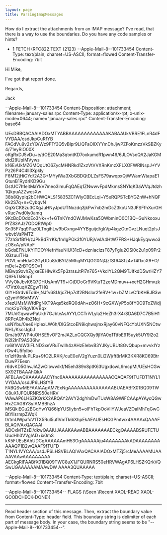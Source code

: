 ```yaml
---
layout: page
title: ParsingImapMessages
---
```


How do I extract the attachments from an IMAP message? I've read, that there is a way to use the boundaries.
Do you have any code samples or hints?

    

* 1 FETCH (RFC822.TEXT {2123}
--Apple-Mail-8--101733454
Content-Type: text/plain;
	charset=US-ASCII;
	format=flowed
Content-Transfer-Encoding: 7bit

Hi Mike,

I've got that report done.

Regards,

Jack


--Apple-Mail-8--101733454
Content-Disposition: attachment;
	filename=january-sales.rpc
Content-Type: application/x-rpt;
	x-unix-mode=0644;
	name="january-sales.rpc"
Content-Transfer-Encoding: base64

UEsDBBQACAAIADOxMTYABBAAAAAAAAAAAAAKABAAUkVBRE1FLnR4dFVYDAA/osdJkpCuRfYB
FACdVu9v2zYQ/Wz9FTf3Q5vBlpr9LIQFaOIlXYYmDhJjwPZFoKmzzVkSBZKy4/71eyRlO00X
oKgRxDJ5vDu+e/dOE20Ma3qbntKD7oxkumdR1pwn46/6JLOVsoQ/t2JaKGMdtd28UpIMVyws
k16EvUkMZGMQqUtO6ZycMHNRkd1ZxzVtVVXRnKmzXFLXOFWRINspJ+YVPz26P4C4ll3Xpkly
F6M12jHiCYd/2A3G+MYyiWa3XbGBDQtDLZsFS79awqpxQjWWamWtapaE1GtunB1Ryd4KD9Gu
DstUC7h1eitMaYkV7meo3lmuFqQAEq1ZNwwvFpdMkmsSNYlqK3aWVqJtdzh1QkpuAZZwcsXw
38b8QypIq2bCHWQALS15835ZC1WlyCBEcLql+Y5eRQPSTcBYGZnW+hNQFKk2S7q+n+CybqvN
OqXrCK8zu3CXgJuHNyJpdUTNxzdq3jkPw7xb2mDcZ3koUN3JFSFfhXurGHvRuc7wd0ly0amq
9KcBqDOddEo3Nk++f+GTnKYndOWJMwKsa5QWbminO0C1BQ+GuNkooxuPfZ83AJz7ODQRtWp0
Sn35F7qq9Paz0LTngihLw9bCxngv4YYBguijd/gkVp4kgzGtnGvzLNuqt2plsJwbvbVsPMTZ
77zhSrfBfH/zJPkBd7rrKk/fm1gPOk3f0YURjVwlA4HtW7FRS+HJqkEyqwwo3zO8xA/pNAoF
bGdsEFNUKYiTDOY4efnYauNiU/31cD+dznIaclzsF87yFglu2OSi0c2u1p09Pr2XGzuulTHa
PGVLnmHdaO2GyUDu8/dBYlZ5MhgMYQGG0NjQzfSf648fz4vT4l1xcX9+O/mDel+ZrBTQSOv1
MBwp9xvhZyjxeEEHIwKx5Fp3zrssJtPi7n765+VkdlYL2QM9TJIfkdD5wrHZY7QSFkTkBmpT
VVyOkJbvK6Q7DHUsAmVT9+iGtDDoGr9VKtuT2zeMDmuv++xeH2GHmvzk47VttXuqXZEgwTHQ
GIYHGrdv6Td6HjNJfv68UrjcZHp7df2BNsIor2feRV+1w+bZMLvCfbKHBJR3wq2ymY66nMVW
x1ezUMsMWfdPgNXT9Aqs5kdRQ0dAh+zO6H+9cGXWyP5o8fY0O9ToZWdjmqk2p7/RgVI0VBqx
7MUdGqwawPaUkh7GJbteAsAYYLCCTriVLyla2HeZh3rX4rSDA6D7C7B5iH18RPcAQh4bZNqi
usNYbu/0ee6HpIexLW6h/DlGStcoEN9iqhwsjmxRjay60vNFQcYbUXN5NCtwNHL/KsoIJgbJ
DmJb97WP4uOHSE5vOF2mJA2LoCQCXQy9jIYA0q1TtfoE915uyk5UY9l2o2N2I2InT9AS36Iw
rx6ifhVdW3iFLND3xeVRuTwlIh4zAHzEIebvB3YJKyUBUt8GvQbup+mvvkIYzrGw4U5fylbo
tn1zH9snluPLRu+9fO2LRXKj/cuE0eiV2gYuzn0Li2Wj/ftBrMK3KXR8KC69BtrDuwP7Eesn
r6dvKD5GhvJiAZwOibwwlkf/N5eh389n8ptK63UgxdowL9mcpMl/UEsHCGwSX92TBAAAhQkA
AFBLAwQKAAAAAACYfnc6AAAAAAAAAAAAAAAACQAQAF9fTUFDT1NYL1VYDAA/osdJP6LHSfYB
FABQSwMEFAAIAAgAM7ExNgAAAAAAAAAAAAAAABUAEABfX01BQ09TWC8uX1JFQURNRS50eHRV
WAwAP6LHSZKQrkX2ARQAY2AVY2dgYmDwTUxW8A9WiFCAApAYAycQGwHxZCAG8Y8yIAMBBhzA
MSQkiEGu2BGqYwYQ66IpYUSIiybn5+olFhTkpOoVliYWJeaVZOalMhTqGwCBtYllsrmpZWqK
tVtmUWpafoV1TX5Rul5uflVmTk6iXhpEkAEAUEsHCGPmtwx4AAAAxQAAAFBLAQIVAxQACAAI
ADOxMTZsEl/dkwQAAIUJAAAKAAwABBAAAAAAAECkgQAAAABSRUFETUUudHh0VVgIAD+ix0mS
kK5FUEsBAhUDCgAAAAAAmH53OgAAAAAAju4AAAAAAAkADAAAAAAAAAAAQP1B2wQAAF9fTUFD
T1NYL1VYCAA/osdJP6LHSVBLAQIVAxQACAAIADOxMTZj5rcMeAAAAMUAAAAVAAwAAAAAAAAA
AECkgRIFAABfX01BQ09TWC8uX1JFQURNRS50eHRVWAgAP6LHSZKQrkVQSwUGAAAAAAMAAwDW
AAAA3QUAAAAA

--Apple-Mail-8--101733454
Content-Type: text/plain;
	charset=US-ASCII;
	format=flowed
Content-Transfer-Encoding: 7bit



--Apple-Mail-8--101733454--
 FLAGS (\Seen \Recent XAOL-READ XAOL-GOODCHECK-DONE))




----

Read header section of this message. Then, extract the boundary value from Content-Type: header field. This boundary string is delimiter of each part of message body. In your case, the boundary string seems to be "--Apple-Mail-8--101733454--".

